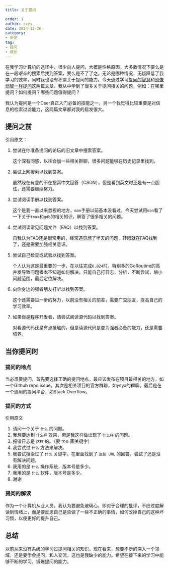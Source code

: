 ```yaml
---
title: 关于提问

order: 1
author: zzys
date: 2024-12-26
category:
- 杂记
tag:
- 提问
- 成长
---
```


在我学习计算机的途径中，很少向人提问，大概是性格原因。大多数情况下要么是在一段艰辛的搜索后找到答案，要么是不了了之。无论是哪种情况，无疑降低了我学习的效率，同时我也没有积累关于提问的能力。今天通过学习[提问的智慧](https://github.com/ryanhanwu/How-To-Ask-Questions-The-Smart-Way/blob/master/README-zh_CN.md)和[别像弱智一样提问](https://github.com/tangx/Stop-Ask-Questions-The-Stupid-Ways/blob/master/README.md)这两篇文章，我从中学到了很多关于提问相关的问题，例如：在哪里提问？如何提问？哪些问题值得提问？

我认为提问是一个Cser真正入门必备的技能之一，另一个我觉得比较重要是对信息的检索过滤能力，这两篇文章都对我的启发很大。

## 提问之前

引用原文：

1. 尝试在你准备提问的论坛的旧文章中搜索答案。

   这个深有同感，以往会加一些相关群聊，很多问题能够在历史记录里找到。

2. 尝试上网搜索以找到答案。

   虽然现在有意的不在搜索中文回答（CSDN），但是看到英文时还是有一点胆怯，还需要继续努力。

3. 尝试阅读手册以找到答案。

   这个是我一直以来忽视的地方，`man`手册以前基本没看过，今天尝试用`man`看了一下关于`tmux`和`gdb`的相关知识，解答了很多相关的问题。

4. 尝试阅读常见问题文件（FAQ）以找到答案。

   自我认为FAQ还是很常用的，经常遇见想了半天的问题，转眼就在FAQ找到了，还是需要加强相关意识。

5. 尝试自己检查或试验以找到答案。

   个人认为这是最重要的一步，在以往完成`6.824`时，特别多的GoRoutine的高并发导致问题根本不知道如何解决，只能自己打日志，分析，不断尝试，缩小问题范围，最后定位解决。

6. 向你身边的强者朋友打听以找到答案。

   这个还需要进一步的努力，以前没有相关的前辈，需要广交朋友，提高自己的学习效率。

7. 如果你是程序开发者，请尝试阅读源代码以找到答案。

   对看源代码还是有点抵触的，但是读源代码是变为强者必备的能力，还是需要培养。

## 当你提问时

### 提问的地点

当必须要提问，首先要选择正确的提问地点，最应该发布在项目最相关的地方，如一个Github repo issue。其次是相关项目的官方群聊，如ysyx的群聊。最后是在一个通用的提问平台，如Stack Overflow。

### 提问的方式

引用原文

1. 请问一个关于 `什么` 的问题。
2. 我想要达到 `什么样` 效果，但是我这样做出现了 `什么样` 的问题。
3. 报错日志是 `这样` 的。（要 `学会` 画关键字）
4. 我尝试过 `什么` 方法来解决。
5. 我尝试搜索过了 `什么` 关键字，在里面找到了 `这些 URL` 的回答，尝试了还是没有解决问题。
6. 我用的是 `什么` 操作系统，版本号是多少。
7. 我用的是 `什么` 软件，版本号是多少。
8. 谢谢

### 提问的解读

作为一个计算机从业人员，我认为要避免玻璃心，即对于合理的批评，不应过度解读到情绪上，而是要反思自己是否做了一些不正确的事情，如何改掉自己的这种坏习惯，以便更好的提升自己。

## 总结

以前从来没有系统的学习过提问相关的知识，现在看来，想要不断的深入一个领域，还是要学会提问，和人交流，这也是我缺少的能力。希望在接下来的学习中能够不断的学习，锻炼提问的能力。